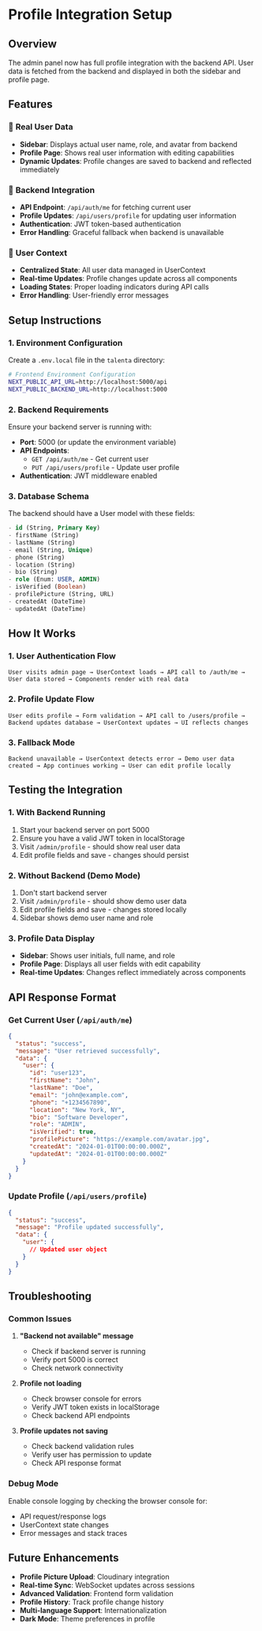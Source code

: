 # Profile Integration Setup

## Overview
The admin panel now has full profile integration with the backend API. User data is fetched from the backend and displayed in both the sidebar and profile page.

## Features

### 🔐 **Real User Data**
- **Sidebar**: Displays actual user name, role, and avatar from backend
- **Profile Page**: Shows real user information with editing capabilities
- **Dynamic Updates**: Profile changes are saved to backend and reflected immediately

### 🔄 **Backend Integration**
- **API Endpoint**: `/api/auth/me` for fetching current user
- **Profile Updates**: `/api/users/profile` for updating user information
- **Authentication**: JWT token-based authentication
- **Error Handling**: Graceful fallback when backend is unavailable

### 🎯 **User Context**
- **Centralized State**: All user data managed in UserContext
- **Real-time Updates**: Profile changes update across all components
- **Loading States**: Proper loading indicators during API calls
- **Error Handling**: User-friendly error messages

## Setup Instructions

### 1. Environment Configuration
Create a `.env.local` file in the `talenta` directory:

```bash
# Frontend Environment Configuration
NEXT_PUBLIC_API_URL=http://localhost:5000/api
NEXT_PUBLIC_BACKEND_URL=http://localhost:5000
```

### 2. Backend Requirements
Ensure your backend server is running with:
- **Port**: 5000 (or update the environment variable)
- **API Endpoints**: 
  - `GET /api/auth/me` - Get current user
  - `PUT /api/users/profile` - Update user profile
- **Authentication**: JWT middleware enabled

### 3. Database Schema
The backend should have a User model with these fields:
```sql
- id (String, Primary Key)
- firstName (String)
- lastName (String)
- email (String, Unique)
- phone (String)
- location (String)
- bio (String)
- role (Enum: USER, ADMIN)
- isVerified (Boolean)
- profilePicture (String, URL)
- createdAt (DateTime)
- updatedAt (DateTime)
```

## How It Works

### 1. **User Authentication Flow**
```
User visits admin page → UserContext loads → API call to /auth/me → User data stored → Components render with real data
```

### 2. **Profile Update Flow**
```
User edits profile → Form validation → API call to /users/profile → Backend updates database → UserContext updates → UI reflects changes
```

### 3. **Fallback Mode**
```
Backend unavailable → UserContext detects error → Demo user data created → App continues working → User can edit profile locally
```

## Testing the Integration

### 1. **With Backend Running**
1. Start your backend server on port 5000
2. Ensure you have a valid JWT token in localStorage
3. Visit `/admin/profile` - should show real user data
4. Edit profile fields and save - changes should persist

### 2. **Without Backend (Demo Mode)**
1. Don't start backend server
2. Visit `/admin/profile` - should show demo user data
3. Edit profile fields and save - changes stored locally
4. Sidebar shows demo user name and role

### 3. **Profile Data Display**
- **Sidebar**: Shows user initials, full name, and role
- **Profile Page**: Displays all user fields with edit capability
- **Real-time Updates**: Changes reflect immediately across components

## API Response Format

### Get Current User (`/api/auth/me`)
```json
{
  "status": "success",
  "message": "User retrieved successfully",
  "data": {
    "user": {
      "id": "user123",
      "firstName": "John",
      "lastName": "Doe",
      "email": "john@example.com",
      "phone": "+1234567890",
      "location": "New York, NY",
      "bio": "Software Developer",
      "role": "ADMIN",
      "isVerified": true,
      "profilePicture": "https://example.com/avatar.jpg",
      "createdAt": "2024-01-01T00:00:00.000Z",
      "updatedAt": "2024-01-01T00:00:00.000Z"
    }
  }
}
```

### Update Profile (`/api/users/profile`)
```json
{
  "status": "success",
  "message": "Profile updated successfully",
  "data": {
    "user": {
      // Updated user object
    }
  }
}
```

## Troubleshooting

### Common Issues

1. **"Backend not available" message**
   - Check if backend server is running
   - Verify port 5000 is correct
   - Check network connectivity

2. **Profile not loading**
   - Check browser console for errors
   - Verify JWT token exists in localStorage
   - Check backend API endpoints

3. **Profile updates not saving**
   - Check backend validation rules
   - Verify user has permission to update
   - Check API response format

### Debug Mode
Enable console logging by checking the browser console for:
- API request/response logs
- UserContext state changes
- Error messages and stack traces

## Future Enhancements

- **Profile Picture Upload**: Cloudinary integration
- **Real-time Sync**: WebSocket updates across sessions
- **Advanced Validation**: Frontend form validation
- **Profile History**: Track profile change history
- **Multi-language Support**: Internationalization
- **Dark Mode**: Theme preferences in profile
